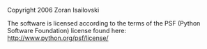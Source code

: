 Copyright 2006 Zoran Isailovski

The software is licensed according to the terms of the PSF (Python Software Foundation) license found here: http://www.python.org/psf/license/